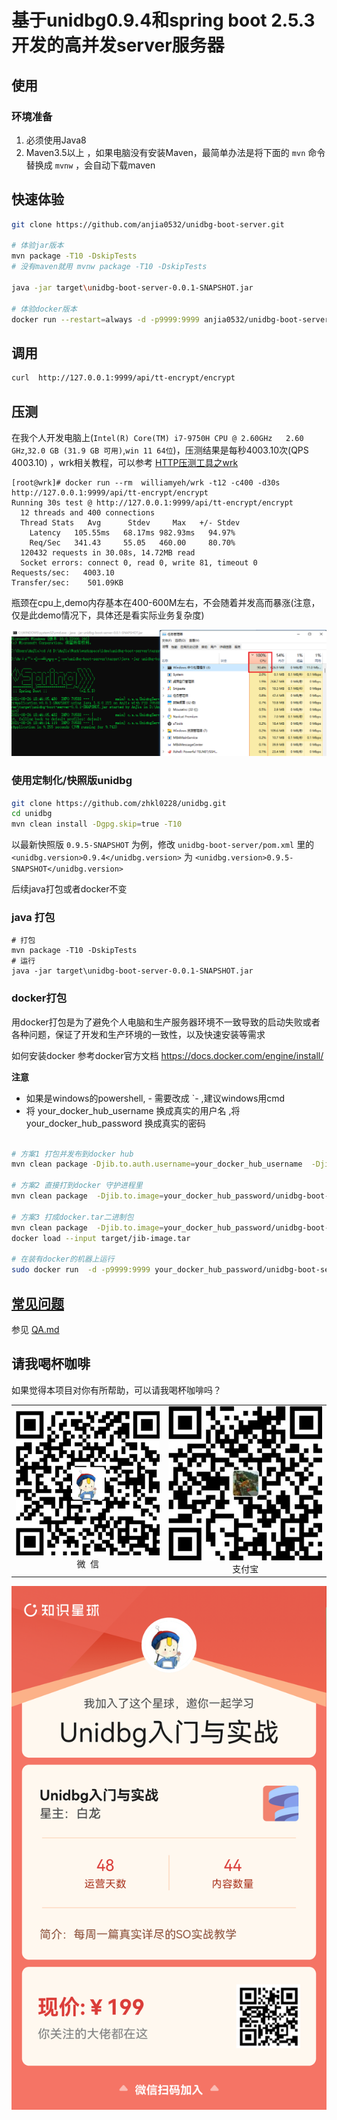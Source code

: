 # 基于unidbg0.9.4和spring boot 2.5.3开发的高并发server服务器

## 使用

### 环境准备

1. 必须使用Java8
2. Maven3.5以上 ，如果电脑没有安装Maven，最简单办法是将下面的 `mvn` 命令替换成 `mvnw` ，会自动下载maven 

## 快速体验

```bash
git clone https://github.com/anjia0532/unidbg-boot-server.git

# 体验jar版本
mvn package -T10 -DskipTests
# 没有maven就用 mvnw package -T10 -DskipTests

java -jar target\unidbg-boot-server-0.0.1-SNAPSHOT.jar

# 体验docker版本
docker run --restart=always -d -p9999:9999 anjia0532/unidbg-boot-server 
```

## 调用

```bash
curl  http://127.0.0.1:9999/api/tt-encrypt/encrypt
```

## 压测

在我个人开发电脑上(`Intel(R) Core(TM) i7-9750H CPU @ 2.60GHz   2.60 GHz`,`32.0 GB (31.9 GB 可用)`,`win 11 64位`)，压测结果是每秒4003.10次(QPS 4003.10) ，wrk相关教程，可以参考 [HTTP压测工具之wrk](https://www.jianshu.com/p/ac185e01cc30)

```
[root@wrk]# docker run --rm  williamyeh/wrk -t12 -c400 -d30s http://127.0.0.1:9999/api/tt-encrypt/encrypt
Running 30s test @ http://127.0.0.1:9999/api/tt-encrypt/encrypt
  12 threads and 400 connections
  Thread Stats   Avg      Stdev     Max   +/- Stdev
    Latency   105.55ms   68.17ms 982.93ms   94.97%
    Req/Sec   341.43     55.05   460.00     80.70%
  120432 requests in 30.08s, 14.72MB read
  Socket errors: connect 0, read 0, write 81, timeout 0
Requests/sec:   4003.10
Transfer/sec:    501.09KB
```

瓶颈在cpu上,demo内存基本在400-600M左右，不会随着并发高而暴涨(注意，仅是此demo情况下，具体还是看实际业务复杂度)

![](docs/1.png)

### 使用定制化/快照版unidbg

```bash
git clone https://github.com/zhkl0228/unidbg.git
cd unidbg
mvn clean install -Dgpg.skip=true -T10
```

以最新快照版 `0.9.5-SNAPSHOT` 为例，修改 `unidbg-boot-server/pom.xml` 里的 `<unidbg.version>0.9.4</unidbg.version>`
为 `<unidbg.version>0.9.5-SNAPSHOT</unidbg.version>`

后续java打包或者docker不变

### java 打包

```
# 打包
mvn package -T10 -DskipTests
# 运行
java -jar target\unidbg-boot-server-0.0.1-SNAPSHOT.jar
```

### docker打包

用docker打包是为了避免个人电脑和生产服务器环境不一致导致的启动失败或者各种问题，保证了开发和生产环境的一致性，以及快速安装等需求

如何安装docker 参考docker官方文档 https://docs.docker.com/engine/install/

**注意**

- 如果是windows的powershell, - 需要改成 `- ,建议windows用cmd
- 将 your_docker_hub_username 换成真实的用户名 ,将 your_docker_hub_password 换成真实的密码

```bash

# 方案1 打包并发布到docker hub
mvn clean package -Djib.to.auth.username=your_docker_hub_username  -Djib.to.auth.password=your_docker_hub_password -Djib.to.image=your_docker_hub_username/unidbg-boot-server  jib:build -Dmaven.test.skip=true --batch-mode -T4

# 方案2 直接打到docker 守护进程里
mvn clean package  -Djib.to.image=your_docker_hub_password/unidbg-boot-server  jib:dockerBuild -Dmaven.test.skip=true --batch-mode -T4

# 方案3 打成docker.tar二进制包
mvn clean package  -Djib.to.image=your_docker_hub_password/unidbg-boot-server  jib:buildTar -Dmaven.test.skip=true --batch-mode -T4
docker load --input target/jib-image.tar

# 在装有docker的机器上运行
sudo docker run  -d -p9999:9999 your_docker_hub_password/unidbg-boot-server 

```


## [常见问题](QA.md)

参见  [QA.md](QA.md)

## 请我喝杯咖啡

如果觉得本项目对你有所帮助，可以请我喝杯咖啡吗？

<table>
    <tr>
        <td ><center><img src="./docs/wechat.png" >微&nbsp;&nbsp;信</center></td>
        <td ><center><img src="./docs/alipay.jpg" >支付宝</center></td>
    </tr>
</table>

![](./docs/zsxq.png)
